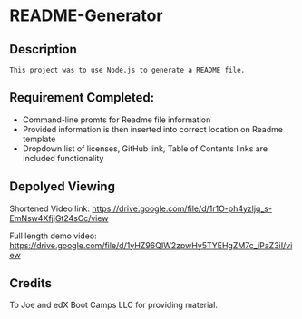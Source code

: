 # README-Generator

## Description
```
This project was to use Node.js to generate a README file. 
```

## Requirement Completed:
- Command-line promts for Readme file information
- Provided information is then inserted into correct location on Readme template
- Dropdown list of licenses, GitHub link, Table of Contents links are included functionality 

## Depolyed Viewing

Shortened Video link: https://drive.google.com/file/d/1r1O-ph4yzljq_s-EmNsw4XfjjGt24sCc/view

Full length demo video: https://drive.google.com/file/d/1yHZ96QIW2zpwHy5TYEHgZM7c_iPaZ3iI/view

## Credits
 To Joe and edX Boot Camps LLC for providing material.
